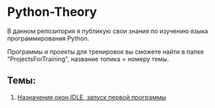 # Python-Theory
В данном репозитория я публикую свои знания по изучению языка программирования Python.

Программы и проекты для тренировок вы сможете найти в папке "ProjectsForTraining", название топика = номеру темы.

## Темы:
1. [Назначения окон IDLE, запуск первой программы](https://github.com/Barsuchek/Python-Theory/blob/main/Info/НазначениеОкон.md)
